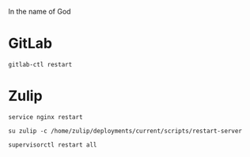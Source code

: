In the name of God

# GitLab

`gitlab-ctl restart`

# Zulip

`service nginx restart`

`su zulip -c /home/zulip/deployments/current/scripts/restart-server `

`supervisorctl restart all`